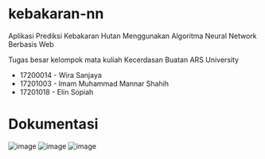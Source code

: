 # kebakaran-nn
Aplikasi Prediksi Kebakaran Hutan Menggunakan Algoritma Neural Network Berbasis Web

Tugas besar kelompok mata kuliah Kecerdasan Buatan ARS University
* 17200014 - Wira Sanjaya
* 17201003 - Imam Muhammad Mannar Shahih
* 17201018 - Elin Sopiah

# Dokumentasi
![image](https://user-images.githubusercontent.com/71278382/194082966-6fc10dad-62f2-42a6-90d3-1bb5fc9d5a9c.png)
![image](https://user-images.githubusercontent.com/71278382/194083099-dabb1f10-0981-42ca-804e-9df91a98d1df.png)
![image](https://user-images.githubusercontent.com/71278382/194083148-6f429d92-cf90-4169-bdb3-cf2f36e2c6fc.png)
